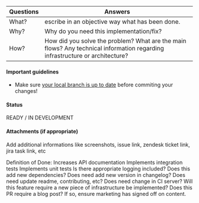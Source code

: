 <!-- Thank you for contributing to the PrestaShop project! 

Please take the time to edit the "Answers" rows with the necessary information: -->

| Questions     | Answers
| ------------- | -------------------------------------------------------
| What?         | escribe in an objective way what has been done.
| Why?          | Why do you need this implementation/fix?
| How?          | How did you solve the problem? What are the main flows? Any technical information regarding infrastructure or architecture?

<!-- Click the form's "Preview button" to make sure the table is functional in GitHub. Thank you! -->

#### Important guidelines

* Make sure [your local branch is up to date](https://help.github.com/articles/syncing-a-fork/) before commiting your changes!

#### Status
READY / IN DEVELOPMENT

#### Attachments (if appropriate)
Add additional informations like screenshots, issue link, zendesk ticket link, jira task link, etc

Definition of Done:
 Increases API documentation
 Implements integration tests
 Implements unit tests
 Is there appropriate logging included?
 Does this add new dependencies?
 Does need add new version in changelog?
 Does need update readme, contributing, etc?
 Does need change in CI server?
 Will this feature require a new piece of infrastructure be implemented?
 Does this PR require a blog post? If so, ensure marketing has signed off on content.

